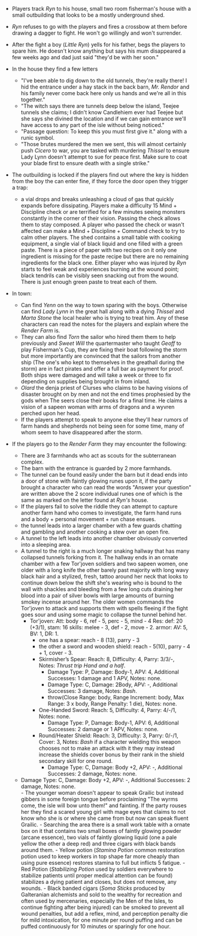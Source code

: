- Players track _Ryn_ to his house, small two room fisherman's house with a small outbuilding that looks to be a mostly underground shed.
- _Ryn_ refuses to go with the players and fires a crossbow at them before drawing a dagger to fight. He won't go willingly and won't surrender.
- After the fight a boy (_Little Ryn_) yells for his father, begs the players to spare him. He doesn't know anything but says his mum disappeared a few weeks ago and dad just said "they'd be with her soon."
- In the house they find a few letters
    - "I've been able to dig down to the old tunnels, they're really there! I hid the entrance under a hay stack in the back barn, _Mr. Rendor_ and his family never come back here only us hands and we're all in this together."
    - "The witch says there are tunnels deep below the island, Teejee tunnels she claims; I didn't know Candlehiem ever had Teejee but she says she divined the location and if we can gain entrance we'll have access to any part of the isle without being noticed."
    - "Passage question: To keep this you must first give it." along with a runic symbol.
    - "Those brutes murdered the men we sent, this will almost certainly push _Cicero_ to war, you are tasked with murdering _Thissel_ to ensure Lady Lynn doesn't attempt to sue for peace first. Make sure to coat your blade first to ensure death with a single strike."
- The outbuilding is locked if the players find out where the key is hidden from the boy the can enter fine, if they force the door open they trigger a trap:
    - a vial drops and breaks unleashing a cloud of gas that quickly expands before dissipating. Players make a difficulty 15 Mind + Discipline check or are terrified for a few minutes seeing monsters constantly in the corner of their vision. Passing the check allows them to stay composed. A player who passed the check or wasn't affected can make a Mind + Discipline + Command check to try to calm other players.
  The shed contains a small table with cooking equipment, a single vial of black liquid and one filled with a green paste. There is a piece of paper with two recipes on it only one ingredient is missing for the paste recipe but there are no remaining ingredients for the black one.
  Either player who was injured by _Ryn_ starts to feel weak and experiences burning at the wound point; black tendrils can be visibly seen snacking out from the wound. There is just enough green paste to treat each of them.

- In town:
    - Can find _Yenn_ on the way to town sparing with the boys. Otherwise can find _Lady Lynn_ in the great hall along with a dying _Thissel_ and _Marta Stone_ the local healer who is trying to treat him. Any of these characters can read the notes for the players and explain where the _Render Farm_ is.
    - They can also find _Torn_ the sailor who hired them them to help previously and _Sweet Will_ the quartermaster who taught _Geoff_ to play Fisherman's Cup, they are fixing their boat following the storm but more importantly are convinced that the sailors from another ship (The one's who kept to themselves in the greathall during the storm) are in fact pirates and offer a full bar as payment for proof. Both ships were damaged and will take a week or three to fix depending on supplies being brought in from inland.
    - _Olard_ the denja priest of Clurses who claims to be having visions of disaster brought on by men and not the end times prophesied by the gods when The seers close their books for a final time. He claims a vision of a sapeen woman with arms of dragons and a wyvren perched upon her head.
    - If the players attempt to speak to anyone else they'll hear rumors of farm hands and shepherds not being seen for some time, many of whom seem to have disappeared after the storm.

- If the players go to the _Render Farm_ they may encounter the following:
    - There are 3 farmhands who act as scouts for the subterranean complex.
    - The barn with the entrance is guarded by 2 more farmhands.
    - The tunnel can be found easily under the barn but it dead ends into a door of stone with faintly glowing runes upon it, if the party brought a character who can read the words "Answer your question" are written above the 2 score individual runes one of which is the same as marked on the letter found at _Ryn's_ house.
    - If the players fail to solve the riddle they can attempt to capture another farm hand who comes to investigate, the farm hand runs and a body + personal movement + run chase ensues.
    - the tunnel leads into a larger chamber with a few guards chatting and gambling and another cooking a stew over an open fire.
    - A tunnel to the left leads into another chamber obviously converted into a sleeping area.
    - A tunnel to the right is a much longer snaking hallway that has many collapsed tunnels forking from it. The hallway ends in an ornate chamber with a few Tor'joven soldiers and two sapeen women, one older with a long knife the other barely past majority with long wavy black hair and a stylized, fresh, tattoo around her neck that looks to continue down below the shift she's wearing who is bound to the wall with shackles and bleeding from a few long cuts draining her blood into a pair of silver bowls with large amounts of burning smokey incense around her. The older women commands the Tor'joven to attack and supports them with spells fleeing if the fight goes sour and using some magic to collapse the tunnel behind her.
        - Tor'joven:
            Att: body - 6, ref - 5, perc - 5, mind - 4
            Res: def: 20 (+3/1), stam: 16
            skills: melee - 3, def - 2, move - 2.
            armor: AV: 5, BV: 1, DR: 1.
            - one has a spear: reach - 8 (13), parry - 3
            - the other a sword and wooden shield: reach - 5(10), parry - 4 + 1, cover - 3.
            -  Skirmisher’s Spear: Reach: 8, Difficulty: 4, Parry: 3/3/-, Notes: _Thrust_ _trip_ _Hand and a half_.
                  - Damage Type: P, Damage: Body-1, APV: 4, Additional Successes: 1 damage and 1 APV, Notes: none.
                  - Damage Type: C, Damage: 2Body, APV: -, Additional Successes: 3 damage, Notes: _Bash_.
                  - throw(Close Range: body, Range Increment: body, Max Range: 3 x body, Range Penalty: 1 die), Notes: none.
            - One-Handed Sword: Reach: 5, Difficulty: 4, Parry: 4/-/1, Notes: none.
                - Damage Type: P, Damage: Body-1, APV: 6, Additional Successes: 2 damage or 1 APV, Notes: none.      
            - Round/Heater Shield: Reach: 3, Difficulty: 3, Parry: 0/-/1, Cover: 3, Notes: _Bash_ if a character wielding this weapon chooses not to make an attack with it they may instead increase the shields cover bonus by their rank in the shield secondary skill for one round.
                - Damage Type: C, Damage: Body +2, APV: -, Additional Successes: 2 damage, Notes: none.
  - Damage Type: C, Damage: Body +2, APV: -, Additional Successes: 2 damage, Notes: none.            
        - The younger woman doesn't appear to speak Grailic but instead gibbers in some foreign tongue before proclaiming "The wyrms come, the isle will bow unto them!" and fainting. If the party rouses her they find a scared young girl with mage eyes that claims to not know who she is or where she came from but now can speak fluent Grailic.
        - Searching the area there is a small work table with a ornate box on it that contains two small boxes of faintly glowing powder (arcane essence), two vials of faintly glowing liquid (one a pale yellow the other a deep red) and three cigars with black bands around them.
            - Yellow potion (_Stamina Potion_ common restoration potion used to keep workers in top shape far more cheaply than using pure essence) restores stamina to full but inflicts 5 fatigue.
            - Red Potion (_Stabilizing Potion_ used by soldiers everywhere to stabilize patients until proper medical attention can be found) stabilizes a dying patient and closes, but does not remove, any wounds.
            - Black banded cigars (_Soma Sticks_ produced by Galteranian alchemists and sold to the wealthy for recreation and often used by mercenaries, especially the Men of the Isles, to continue fighting after being injured) can be smoked to prevent all wound penalties, but add a reflex, mind, and perception penalty die for mild intoxication, for one minute per round puffing and can be puffed continuously for 10 minutes or sparingly for one hour.

